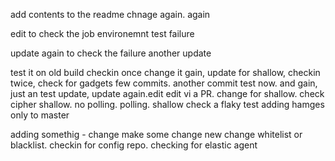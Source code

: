 add contents to the readme
chnage again. again

edit to check the job environemnt test failure

update again to check the failure
another update

test it on old build
checkin once
change it gain, update for shallow, checkin twice, check for gadgets
few commits. another commit
test now. and gain, just an test update, update again.edit edit vi a PR. change for shallow. check cipher
shallow. no polling. polling. shallow
check a flaky test
adding hamges only to master

adding somethig - change
make some change
new change
whitelist or blacklist. checkin for config repo. checking for elastic agent
